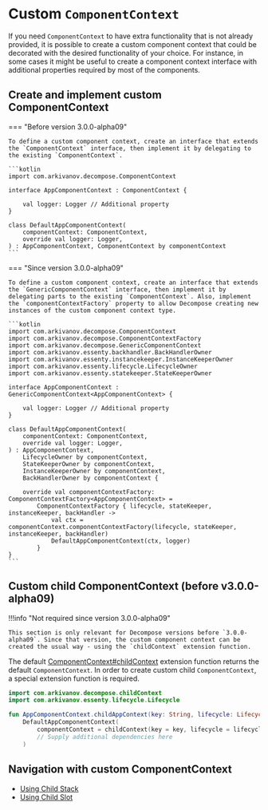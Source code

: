 # Custom `ComponentContext`

If you need `ComponentContext` to have extra functionality that is not already provided, it is possible to create a custom component context that could be decorated with the desired functionality of your choice. For instance, in some cases it might be useful to create a component context interface with additional properties required by most of the components.

## Create and implement custom ComponentContext

=== "Before version 3.0.0-alpha09"

    To define a custom component context, create an interface that extends the `ComponentContext` interface, then implement it by delegating to the existing `ComponentContext`.
    
    ```kotlin
    import com.arkivanov.decompose.ComponentContext
    
    interface AppComponentContext : ComponentContext {
    
        val logger: Logger // Additional property
    }
    
    class DefaultAppComponentContext(
        componentContext: ComponentContext,
        override val logger: Logger,
    ) : AppComponentContext, ComponentContext by componentContext
    ```

=== "Since version 3.0.0-alpha09"

    To define a custom component context, create an interface that extends the `GenericComponentContext` interface, then implement it by delegating parts to the existing `ComponentContext`. Also, implement the `componentContextFactory` property to allow Decompose creating new instances of the custom component context type.

    ```kotlin
    import com.arkivanov.decompose.ComponentContext
    import com.arkivanov.decompose.ComponentContextFactory
    import com.arkivanov.decompose.GenericComponentContext
    import com.arkivanov.essenty.backhandler.BackHandlerOwner
    import com.arkivanov.essenty.instancekeeper.InstanceKeeperOwner
    import com.arkivanov.essenty.lifecycle.LifecycleOwner
    import com.arkivanov.essenty.statekeeper.StateKeeperOwner
    
    interface AppComponentContext : GenericComponentContext<AppComponentContext> {
    
        val logger: Logger // Additional property
    }
    
    class DefaultAppComponentContext(
        componentContext: ComponentContext,
        override val logger: Logger,
    ) : AppComponentContext,
        LifecycleOwner by componentContext,
        StateKeeperOwner by componentContext,
        InstanceKeeperOwner by componentContext,
        BackHandlerOwner by componentContext {
    
        override val componentContextFactory: ComponentContextFactory<AppComponentContext> =
            ComponentContextFactory { lifecycle, stateKeeper, instanceKeeper, backHandler ->
                val ctx = componentContext.componentContextFactory(lifecycle, stateKeeper, instanceKeeper, backHandler)
                DefaultAppComponentContext(ctx, logger)
            }
    }
    ```

## Custom child ComponentContext (before v3.0.0-alpha09)

!!!info "Not required since version 3.0.0-alpha09"

    This section is only relevant for Decompose versions before `3.0.0-alpha09`. Since that version, the custom component context can be created the usual way - using the `childContext` extension function.

The default [ComponentContext#childContext](child-components.md#adding-a-child-component-manually) extension function returns the default `ComponentContext`. In order to create custom child `ComponentContext`, a special extension function is required.

```kotlin
import com.arkivanov.decompose.childContext
import com.arkivanov.essenty.lifecycle.Lifecycle

fun AppComponentContext.childAppContext(key: String, lifecycle: Lifecycle? = null): AppComponentContext =
    DefaultAppComponentContext(
        componentContext = childContext(key = key, lifecycle = lifecycle),
        // Supply additional dependencies here
    )
```

## Navigation with custom ComponentContext

- [Using Child Stack](../navigation/stack/component-context.md)
- [Using Child Slot](../navigation/slot/component-context.md)
